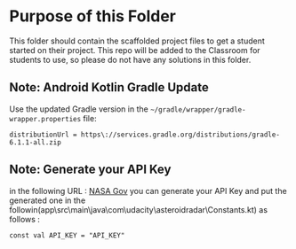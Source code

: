 # Purpose of this Folder

This folder should contain the scaffolded project files to get a student started on their project. This repo will be added to the Classroom for students to use, so please do not have any solutions in this folder.

## Note: Android Kotlin Gradle Update
Use the updated Gradle version in the `~/gradle/wrapper/gradle-wrapper.properties` file:
```
distributionUrl = https\://services.gradle.org/distributions/gradle-6.1.1-all.zip
```

## Note: Generate your API Key

in the following URL : [NASA Gov](https://api.nasa.gov/) you can generate your API Key and put the generated one in the followin(app\src\main\java\com\udacity\asteroidradar\Constants.kt) as follows :
```
const val API_KEY = "API_KEY"
```
